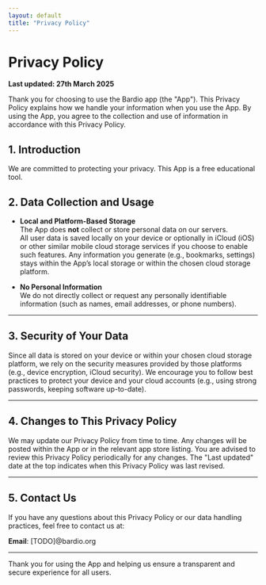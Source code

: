 ```yaml
---
layout: default
title: "Privacy Policy"
---
```


# Privacy Policy

**Last updated: 27th March 2025**

Thank you for choosing to use the Bardio app (the "App").
This Privacy Policy explains how we handle your information when you use
the App. By using the App, you agree to the collection and use of
information in accordance with this Privacy Policy.

## 1. Introduction

We are committed to protecting your privacy. This App is a free
educational tool.

## 2. Data Collection and Usage

- **Local and Platform-Based Storage**  
  The App does **not** collect or store personal data on our servers.  
  All user data is saved locally on your device or optionally in iCloud
  (iOS) or other similar mobile cloud storage services if you choose to
  enable such features. Any information you generate (e.g., bookmarks, 
  settings) stays within the App’s local storage or within the
  chosen cloud storage platform.

- **No Personal Information**  
  We do not directly collect or request any personally identifiable
  information (such as names, email addresses, or phone numbers).

---

## 3. Security of Your Data

Since all data is stored on your device or within your chosen cloud
storage platform, we rely on the security measures provided by those
platforms (e.g., device encryption, iCloud security). We encourage you
to follow best practices to protect your device and your cloud accounts
(e.g., using strong passwords, keeping software up-to-date).

---

## 4. Changes to This Privacy Policy

We may update our Privacy Policy from time to time. Any changes will be
posted within the App or in the relevant app store listing. You are
advised to review this Privacy Policy periodically for any changes. The
"Last updated" date at the top indicates when this Privacy Policy was
last revised.

---

## 5. Contact Us

If you have any questions about this Privacy Policy or our data handling
practices, feel free to contact us at:

**Email**: [TODO]@bardio.org

---

Thank you for using the App and helping us ensure a transparent and
secure experience for all users.
